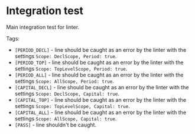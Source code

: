 # Integration test

Main integration test for linter.

Tags:
- `[PERIOD_DECL]` - line should be caught as an error by the linter with the
settings `Scope: DeclScope, Period: true`.
- `[PERIOD_TOP]` - line should be caught as an error by the linter with the
settings `Scope: TopLevelScope, Period: true`.
- `[PERIOD_ALL]` - line should be caught as an error by the linter with the
settings `Scope: AllScope, Period: true`.
- `[CAPITAL_DECL]` - line should be caught as an error by the linter with the
settings `Scope: DeclScope, Capital: true`.
- `[CAPITAL_TOP]` - line should be caught as an error by the linter with the
settings `Scope: TopLevelScope, Capital: true`.
- `[CAPITAL_ALL]` - line should be caught as an error by the linter with the
settings `Scope: AllScope, Capital: true`.
- `[PASS]` - line shouldn't be caught.
